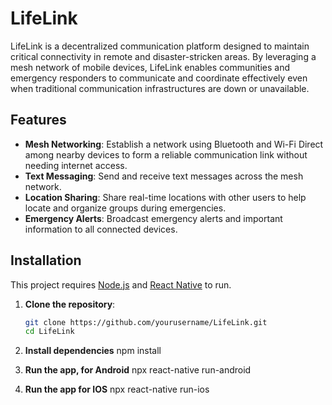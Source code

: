 # LifeLink

LifeLink is a decentralized communication platform designed to maintain critical connectivity in remote and disaster-stricken areas. By leveraging a mesh network of mobile devices, LifeLink enables communities and emergency responders to communicate and coordinate effectively even when traditional communication infrastructures are down or unavailable.

## Features

- **Mesh Networking**: Establish a network using Bluetooth and Wi-Fi Direct among nearby devices to form a reliable communication link without needing internet access.
- **Text Messaging**: Send and receive text messages across the mesh network.
- **Location Sharing**: Share real-time locations with other users to help locate and organize groups during emergencies.
- **Emergency Alerts**: Broadcast emergency alerts and important information to all connected devices.

## Installation

This project requires [Node.js](https://nodejs.org/) and [React Native](https://reactnative.dev/) to run.

1. **Clone the repository**:
   ```bash
   git clone https://github.com/yourusername/LifeLink.git
   cd LifeLink
2. **Install dependencies**
   npm install

4. **Run the app, for Android**
npx react-native run-android

5. **Run the app for IOS**
   npx react-native run-ios

